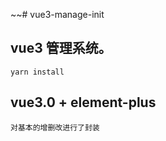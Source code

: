 ~~# vue3-manage-init

## vue3 管理系统。
```
yarn install
```

## vue3.0 + element-plus

```
对基本的增删改进行了封装
```
